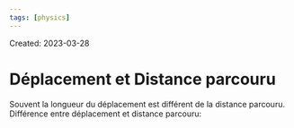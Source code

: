 ```yaml
---
tags: [physics] 
---
```

Created: 2023-03-28

# Déplacement et Distance parcouru
Souvent la longueur du déplacement est différent de la distance parcouru. Différence entre déplacement et distance parcouru: